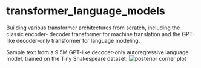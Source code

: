 # transformer_language_models
Building various transformer architectures from scratch, including the classic encoder- decoder transformer for machine translation and the GPT-like decoder-only transformer for language modeling.


Sample text from a 9.5M GPT-like decoder-only autoregressive language model, trained on the Tiny Shakespeare dataset:
![posterior corner plot](https://raw.githubusercontent.com/hschia/transformer_language_models/main/GPT-like_decoder_only_transformer/sample_generated_text.png)
